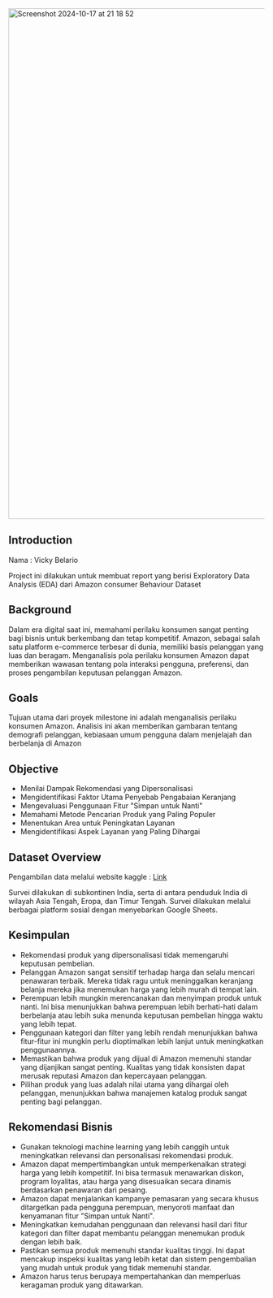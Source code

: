 
<img width="1006" alt="Screenshot 2024-10-17 at 21 18 52" src="https://github.com/user-attachments/assets/26314aa2-07c4-4fb3-8f6f-ade21f784988">

## Introduction <br>
Nama  : Vicky Belario

Project ini dilakukan untuk  membuat report  yang berisi Exploratory Data Analysis (EDA) dari Amazon consumer Behaviour Dataset

## Background

Dalam era digital saat ini, memahami perilaku konsumen sangat penting bagi bisnis untuk berkembang dan tetap kompetitif. Amazon, sebagai salah satu platform e-commerce terbesar di dunia, memiliki basis pelanggan yang luas dan beragam. Menganalisis pola perilaku konsumen Amazon dapat memberikan wawasan tentang pola interaksi pengguna,  preferensi, dan proses pengambilan keputusan pelanggan Amazon. 

## Goals

Tujuan utama dari proyek milestone ini adalah menganalisis perilaku konsumen Amazon. Analisis ini akan memberikan gambaran tentang demografi pelanggan, kebiasaan umum pengguna dalam menjelajah dan berbelanja di Amazon

## Objective
- Menilai Dampak Rekomendasi yang Dipersonalisasi
- Mengidentifikasi Faktor Utama Penyebab Pengabaian Keranjang
- Mengevaluasi Penggunaan Fitur "Simpan untuk Nanti"
- Memahami Metode Pencarian Produk yang Paling Populer
- Menentukan Area untuk Peningkatan Layanan
- Mengidentifikasi Aspek Layanan yang Paling Dihargai

## Dataset Overview


Pengambilan data melalui website kaggle : [Link](https://www.kaggle.com/datasets/swathiunnikrishnan/amazon-consumer-behaviour-dataset)

Survei dilakukan di subkontinen India, serta di antara penduduk India di wilayah Asia Tengah, Eropa, dan Timur Tengah. Survei dilakukan melalui berbagai platform sosial dengan menyebarkan Google Sheets.

## Kesimpulan

- Rekomendasi produk yang dipersonalisasi tidak memengaruhi keputusan pembelian.
- Pelanggan Amazon sangat sensitif terhadap harga dan selalu mencari penawaran terbaik. Mereka tidak ragu untuk meninggalkan keranjang belanja mereka jika menemukan harga yang lebih murah di tempat lain.
- Perempuan lebih mungkin merencanakan dan menyimpan produk untuk nanti. Ini bisa menunjukkan bahwa perempuan lebih berhati-hati dalam berbelanja atau lebih suka menunda keputusan pembelian hingga waktu yang lebih tepat.
- Penggunaan kategori dan filter yang lebih rendah menunjukkan bahwa fitur-fitur ini mungkin perlu dioptimalkan lebih lanjut untuk meningkatkan penggunaannya.
- Memastikan bahwa produk yang dijual di Amazon memenuhi standar yang dijanjikan sangat penting. Kualitas yang tidak konsisten dapat merusak reputasi Amazon dan kepercayaan pelanggan.
- Pilihan produk yang luas adalah nilai utama yang dihargai oleh pelanggan, menunjukkan bahwa manajemen katalog produk sangat penting bagi pelanggan.

## Rekomendasi Bisnis

- Gunakan teknologi machine learning yang lebih canggih untuk meningkatkan relevansi dan personalisasi rekomendasi produk.
- Amazon dapat mempertimbangkan untuk memperkenalkan strategi harga yang lebih kompetitif. Ini bisa termasuk menawarkan diskon, program loyalitas, atau harga yang disesuaikan secara dinamis berdasarkan penawaran dari pesaing.
- Amazon dapat menjalankan kampanye pemasaran yang secara khusus ditargetkan pada pengguna perempuan, menyoroti manfaat dan kenyamanan fitur "Simpan untuk Nanti".
- Meningkatkan kemudahan penggunaan dan relevansi hasil dari fitur kategori dan filter dapat membantu pelanggan menemukan produk dengan lebih baik.
- Pastikan semua produk memenuhi standar kualitas tinggi. Ini dapat mencakup inspeksi kualitas yang lebih ketat dan sistem pengembalian yang mudah untuk produk yang tidak memenuhi standar.
- Amazon harus terus berupaya mempertahankan dan memperluas keragaman produk yang ditawarkan.
